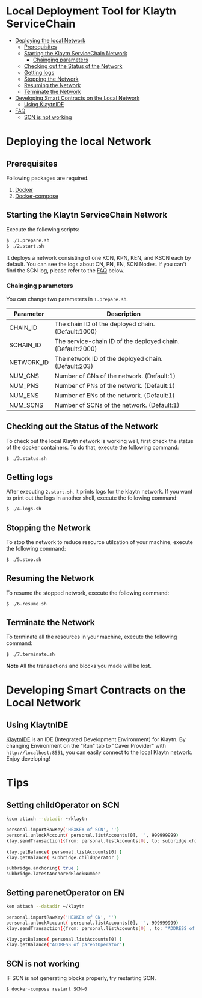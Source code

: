 # Local Deployment Tool for Klaytn ServiceChain

<!-- vim-markdown-toc GFM -->

* [Deploying the local Network](#deploying-the-local-network)
	* [Prerequisites](#prerequisites)
	* [Starting the Klaytn ServiceChain Network](#starting-the-klaytn-servicechain-network)
		* [Chainging parameters](#chainging-parameters)
	* [Checking out the Status of the Network](#checking-out-the-status-of-the-network)
	* [Getting logs](#getting-logs)
	* [Stopping the Network](#stopping-the-network)
	* [Resuming the Network](#resuming-the-network)
	* [Terminate the Network](#terminate-the-network)
* [Developing Smart Contracts on the Local Network](#developing-smart-contracts-on-the-local-network)
	* [Using KlaytnIDE](#using-klaytnide)
* [FAQ](#FAQ)
	* [SCN is not working](#SCN-is-not-working)

<!-- vim-markdown-toc -->

# Deploying the local Network

## Prerequisites
Following packages are required.

1. [Docker](https://docs.docker.com/get-docker/)
1. [Docker-compose](https://docs.docker.com/compose/install/)

## Starting the Klaytn ServiceChain Network
Execute the following scripts:

```bash
$ ./1.prepare.sh
$ ./2.start.sh
```

It deploys a network consisting of one KCN, KPN, KEN, and KSCN each by default. You can see the logs about CN, PN, EN, SCN Nodes. If you can't find the SCN log, please refer to the [FAQ](#FAQ) below.


### Chainging parameters
You can change two parameters in `1.prepare.sh`.

| Parameter | Description |
|---|---|
|CHAIN_ID| The chain ID of the deployed chain. (Default:1000) |
|SCHAIN_ID| The service-chain ID of the deployed chain. (Default:2000) |
|NETWORK_ID| The network ID of the deployed chain. (Default:203) |
|NUM_CNS| Number of CNs of the network. (Default:1) |
|NUM_PNS| Number of PNs of the network. (Default:1) |
|NUM_ENS| Number of ENs of the network. (Default:1) |
|NUM_SCNS| Number of SCNs of the network. (Default:1) |

## Checking out the Status of the Network
To check out the local Klaytn network is working well, first check the status of the docker containers. To do that, execute the following command:

```bash
$ ./3.status.sh
```

## Getting logs
After executing `2.start.sh`, it prints logs for the klaytn network.
If you want to print out the logs in another shell, execute the following command:

```bash
$ ./4.logs.sh
```

## Stopping the Network
To stop the network to reduce resource utilzation of your machine, execute the following command:

```bash
$ ./5.stop.sh
```

## Resuming the Network
To resume the stopped network, execute the following command:

```bash
$ ./6.resume.sh
```

## Terminate the Network
To terminate all the resources in your machine, execute the following command:

```bash
$ ./7.terminate.sh
```

**Note** All the transactions and blocks you made will be lost.

# Developing Smart Contracts on the Local Network

## Using KlaytnIDE
[KlaytnIDE](https://ide.klaytn.com) is an IDE (Integrated Development Environment) for Klaytn.
By changing Environment on the "Run" tab to "Caver Provider" with `http://localhost:8551`,
you can easily connect to the local Klaytn network. Enjoy developing!

# Tips


## Setting childOperator on SCN 
```bash
kscn attach --datadir ~/klaytn

personal.importRawKey('HEXKEY of SCN', '')
personal.unlockAccount( personal.listAccounts[0], '', 999999999)
klay.sendTransaction({from: personal.listAccounts[0], to: subbridge.childOperator, value: klay.toPeb(10000, 'KLAY')})

klay.getBalance( personal.listAccounts[0] )
klay.getBalance( subbridge.childOperator )

subbridge.anchoring( true )
subbridge.latestAnchoredBlockNumber
```


## Setting parenetOperator on EN
```bash
ken attach --datadir ~/klaytn

personal.importRawKey('HEXKEY of CN', '')
personal.unlockAccount( personal.listAccounts[0], '', 999999999)
klay.sendTransaction({from: personal.listAccounts[0] , to: "ADDRESS of parentOperator", value: klay.toPeb(10000, 'KLAY')})

klay.getBalance( personal.listAccounts[0] )
klay.getBalance("ADDRESS of parentOperator")
```


## SCN is not working
IF SCN is not generating blocks properly, try restarting SCN. 

```bash
$ docker-compose restart SCN-0
```
